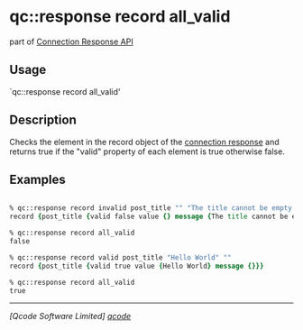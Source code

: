 qc::response record all_valid
===========

part of [Connection Response API](../response_api.md)

Usage
-----
`qc::response record all_valid'

Description
-----------
Checks the element in the record object of the [connection response](../connection-response.md) and returns true if the "valid" property of each element is true otherwise false.

Examples
--------
```tcl

% qc::response record invalid post_title "" "The title cannot be empty."
record {post_title {valid false value {} message {The title cannot be empty.}}}

% qc::response record all_valid
false

% qc::response record valid post_title "Hello World" ""
record {post_title {valid true value {Hello World} message {}}}

% qc::response record all_valid
true

```

----------------------------------
*[Qcode Software Limited] [qcode]*

[qcode]: http://www.qcode.co.uk "Qcode Software"